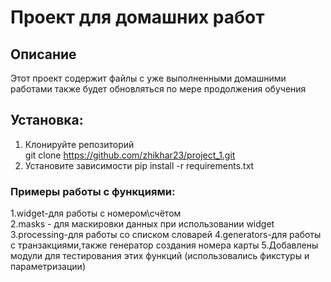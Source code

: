 # Проект для домашних работ

## Описание
Этот проект содержит файлы с уже выполненными домашними работами
также будет обновляться по мере продолжения обучения
## Установка:
1. Клонируйте репозиторий\
git clone https://github.com/zhikhar23/project_1.git
2. Установите зависимости pip install -r requirements.txt
### Примеры работы с функциями:
1.widget-для работы с номером\счётом\
2.masks - для маскировки данных при использовании widget\
3.processing-для работы со списком словарей 
4.generators-для работы с транзакциями,также генератор создания номера карты
5.Добавлены модули для тестирования этих функций (использовались фикстуры и параметризации)
